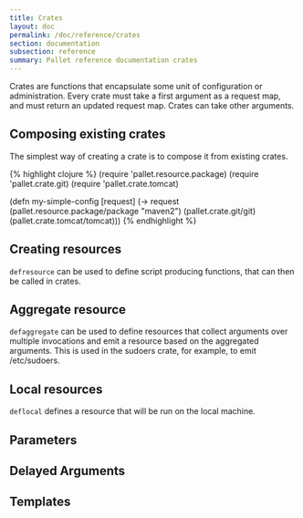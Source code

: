 ```yaml
---
title: Crates
layout: doc
permalink: /doc/reference/crates
section: documentation
subsection: reference
summary: Pallet reference documentation crates
---
```


Crates are functions that encapsulate some unit of configuration or
administration. Every crate must take a first argument as a request map, and
must return an updated request map. Crates can take other arguments.

## Composing existing crates
The simplest way of creating a crate is to compose it from existing crates.

{% highlight clojure %}
  (require 'pallet.resource.package)
  (require 'pallet.crate.git)
  (require 'pallet.crate.tomcat)

  (defn my-simple-config
    [request]
    (->
      request
      (pallet.resource.package/package "maven2")
      (pallet.crate.git/git)
      (pallet.crate.tomcat/tomcat)))
{% endhighlight %}

## Creating resources
`defresource` can be used to define script producing functions, that can then
be called in crates.

## Aggregate resource

`defaggregate` can be used to define resources that collect arguments over
multiple invocations and emit a resource based on the aggregated arguments.
This is used in the sudoers crate, for example, to emit /etc/sudoers.

## Local resources
`deflocal` defines a resource that will be run on the local machine.

## Parameters

## Delayed Arguments

## Templates

